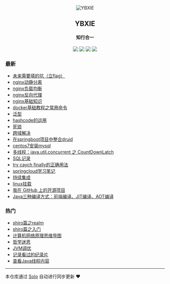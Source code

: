 <p align="center"><img alt="YBXIE" src="https://static.b3log.org/images/brand/solo-32.png"></p><h2 align="center">
YBXIE
</h2>

<h4 align="center">知行合一</h4>
<p align="center"><a title="YBXIE" target="_blank" href="https://github.com/YBcreate/solo-blog"><img src="https://img.shields.io/github/last-commit/YBcreate/solo-blog.svg?style=flat-square&color=FF9900"></a>
<a title="GitHub repo size in bytes" target="_blank" href="https://github.com/YBcreate/solo-blog"><img src="https://img.shields.io/github/repo-size/YBcreate/solo-blog.svg?style=flat-square"></a>
<a title="Solo Version" target="_blank" href="https://github.com/88250/solo/releases"><img src="https://img.shields.io/badge/solo-3.6.3-f1e05a.svg?style=flat-square&color=blueviolet"></a>
<a title="Hits" target="_blank" href="https://github.com/88250/hits"><img src="https://hits.b3log.org/YBcreate/solo-blog.svg"></a></p>

### 最新

* [未来需要填的坑（立flag）](http://www.ybxie.top/articles/2019/11/29/1575016975675.html)
* [nginx动静分离](http://www.ybxie.top/articles/2019/11/29/1575016771125.html)
* [nginx负载均衡](http://www.ybxie.top/articles/2019/11/29/1575013794418.html)
* [nginx反向代理](http://www.ybxie.top/articles/2019/11/29/1575012600485.html)
* [nginx基础知识](http://www.ybxie.top/articles/2019/11/29/1575010930083.html)
* [docker基础教程之常用命令](http://www.ybxie.top/articles/2019/11/27/1574817422898.html)
* [泛型](http://www.ybxie.top/articles/2019/11/26/1574740163425.html)
* [hashcode的运用](http://www.ybxie.top/articles/2019/11/19/1574156790751.html)
* [死锁](http://www.ybxie.top/articles/2019/11/19/1574133650386.html)
* [跨域解决](http://www.ybxie.top/articles/2019/11/19/1574128427953.html)
* [在springboot项目中整合druid](http://www.ybxie.top/articles/2019/11/19/1574127799930.html)
* [centos7安装mysql](http://www.ybxie.top/articles/2019/11/19/1574127319061.html)
* [多线程：java.util.concurrent 之 CountDownLatch](http://www.ybxie.top/articles/2019/11/18/1574045590796.html)
* [SQL记录](http://www.ybxie.top/articles/2019/10/28/1572256086405.html)
* [try caych finally的正确用法](http://www.ybxie.top/articles/2019/10/17/1571284369901.html)
* [springcloud学习笔记](http://www.ybxie.top/articles/2019/10/10/1570701679659.html)
* [持续集成](http://www.ybxie.top/articles/2019/10/08/1570505552087.html)
* [linux挂载](http://www.ybxie.top/articles/2019/10/08/1570503728305.html)
* [我在 GitHub 上的开源项目](http://www.ybxie.top/my-github-repos)
* [Java三种编译方式：前端编译、JIT编译、AOT编译](http://www.ybxie.top/articles/2019/08/23/1566528321500.html)

### 热门

* [shiro篇之realm](http://www.ybxie.top/articles/2019/08/09/1565316086142.html)
* [shiro篇之入门](http://www.ybxie.top/articles/2019/08/07/1565169629219.html)
* [计算机网络原理思维导图](http://www.ybxie.top/articles/2019/08/14/1565747532256.html)
* [哲学迷思](http://www.ybxie.top/articles/2019/08/19/1566208583661.html)
* [JVM调优](http://www.ybxie.top/articles/2019/08/15/1565848789021.html)
* [记录看过的纪录片](http://www.ybxie.top/articles/2019/08/20/1566266630776.html)
* [查看Java线程内容](http://www.ybxie.top/articles/2019/08/22/1566456765326.html)



---

本仓库通过 [Solo](https://github.com/88250/solo) 自动进行同步更新 ❤️ 